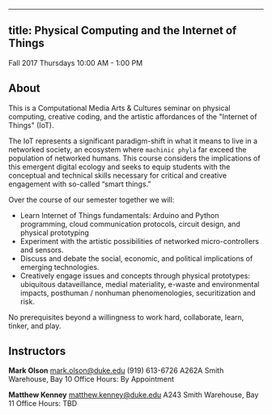 <!-- this `title:` appears on homepage and below search in lefthand menu -->
---
title:  Physical Computing and the Internet of Things
---
Fall 2017
Thursdays
10:00 AM - 1:00 PM

## About

This is a Computational Media Arts &amp; Cultures seminar on physical computing, creative coding, and the artistic affordances of the "Internet of Things" (IoT).  

The IoT represents a significant paradigm-shift in what it means to live in a networked society, an ecosystem where `machinic phyla` far exceed the population of networked humans.  This course considers the implications of this emergent digital ecology and seeks to equip students with the conceptual and technical skills necessary for critical and creative engagement with so-called “smart things.”  

Over the course of our semester together we will:

* Learn Internet of Things fundamentals:  Arduino and Python programming, cloud communication protocols, circuit design, and physical prototyping
* Experiment with the artistic possibilities of networked micro-controllers and sensors.
* Discuss and debate the social, economic, and political implications of emerging technologies.
* Creatively engage issues and concepts through physical prototypes: ubiquitous dataveillance, medial materiality, e-waste and environmental impacts, posthuman / nonhuman phenomenologies, securitization and risk.  

No prerequisites beyond a willingness to work hard, collaborate, learn, tinker, and play.


## Instructors

**Mark Olson**
mark.olson@duke.edu
(919) 613-6726
A262A Smith Warehouse, Bay 10
Office Hours:  By Appointment

**Matthew Kenney**
matthew.kenney@duke.edu
A243 Smith Warehouse, Bay 11
Office Hours:  TBD
